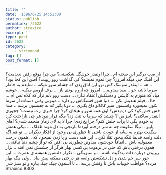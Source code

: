 ```yaml
---
title: ''
date: '1396/6/25 14:51:00'
status: publish
permalink: /2622
author: straxico
excerpt: ''
type: post
id: 2622
category:
    - strixmood
tag: []
post_format: []
---
```

از صپ درگیر این صحنه ام ..چرا اونقدر خوشگل شکستی؟ من چرا موقع رفتن ندیدمت؟ این آهنگ چی میگه امروز؟ چرا تموم نمیشه؟ کی گذاشت روو ریپیت؟ اصن این کجا بود؟ .. هه .. اینقدر سوسک کش توو این اتاق زدن که چشام سوز میکنه .. شایدم به خاطر سرما باشه خو .. بعید میدونم … امروز چه آروم بودی باز … برف آرومم میکنه .. خوشم میاد که هنوزم به کاپشن و دستکش اعتقاد نداری .. دست روو دلم نزار که کلاه لس ام … خاا .. فیلم هندیش نکن … دنیا هنوز قشنگیاش رو داره .. میتونی وقتی دستات از سرما تکون نمیخوره واسشون شیر کاکائو داغ بگیری … دوتا بگیر که به جفتشون برسه .. صدا خش خش کو؟ کی دزدیدش؟ اون همه شور و هیجان کو؟ چرا خبری ازت نیست؟ چجوری اینقدر ساکتی؟ پاییز من!؟ چیشد که سرما به تنت زد؟ مگه قرار نبود هر چی ناراحتت کرد به خودم بگی تا برات حلش کنم؟ چرا یخ زدی! چرا لا به لای زمان منجمد شدی؟ آهای پاییز .. نیگا سکوتت چه به سر درختم آورده! نارنجی به دل موند طفلک … نیکی همش میگفت بهتره یه سایه از خودت باشی تا حظوری بی وجود از افکار دیگران … تو هم اگه دلت واسه قدیما تنگه بیخود تقلا نکن .. این همه دست و پا زدن نمیخواد که .. همون درخت معمولیه باش .. اتفاقا خودشون میدونن چطوری بی افتن که تو از چشم دنیا نیافتی .. همون درختی باش که حتی در برهوت بی کسی بهار هرگز از چشمش نمی افته .. بزار روییدن دوباره ذات زندگیت باشه … و سبزینگی .. تکرار دلنشین همیشه ی عمرت … این جور سر خم شدن و دل نشکستن واسه هر درختی ممکنه پیش بیاد .. ولی مگه بهار مرده؟ مواظب خوبیات باش تا وقتش برسه … تا آسمون چیک چیک بباره و تو سبز شی  
Straxico 8303